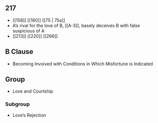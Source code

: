 ## 217
- [[158]] [[160]] [[75 | 75a]] 
- A’s rival for the love of B, [[A-3]], basely deceives B with false suspicious of A
- [[213]] [[220]] [[266]] 

## B Clause
- Becoming Invoived with Conditions in Which Misfortune is Indicated

## Group
- Love and Courtship

### Subgroup
- Love’s Rejection

